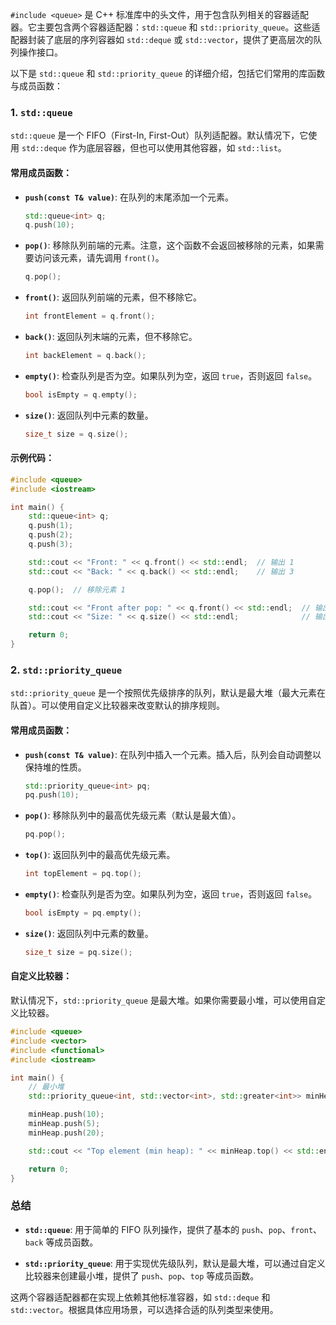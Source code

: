 `#include <queue>` 是 C++ 标准库中的头文件，用于包含队列相关的容器适配器。它主要包含两个容器适配器：`std::queue` 和 `std::priority_queue`。这些适配器封装了底层的序列容器如 `std::deque` 或 `std::vector`，提供了更高层次的队列操作接口。

以下是 `std::queue` 和 `std::priority_queue` 的详细介绍，包括它们常用的库函数与成员函数：

### 1. `std::queue`

`std::queue` 是一个 FIFO（First-In, First-Out）队列适配器。默认情况下，它使用 `std::deque` 作为底层容器，但也可以使用其他容器，如 `std::list`。

#### 常用成员函数：

- **`push(const T& value)`**: 在队列的末尾添加一个元素。
  
  ```cpp
  std::queue<int> q;
  q.push(10);
  ```

- **`pop()`**: 移除队列前端的元素。注意，这个函数不会返回被移除的元素，如果需要访问该元素，请先调用 `front()`。
  
  ```cpp
  q.pop();
  ```

- **`front()`**: 返回队列前端的元素，但不移除它。

  ```cpp
  int frontElement = q.front();
  ```

- **`back()`**: 返回队列末端的元素，但不移除它。

  ```cpp
  int backElement = q.back();
  ```

- **`empty()`**: 检查队列是否为空。如果队列为空，返回 `true`，否则返回 `false`。

  ```cpp
  bool isEmpty = q.empty();
  ```

- **`size()`**: 返回队列中元素的数量。

  ```cpp
  size_t size = q.size();
  ```

#### 示例代码：

```cpp
#include <queue>
#include <iostream>

int main() {
    std::queue<int> q;
    q.push(1);
    q.push(2);
    q.push(3);

    std::cout << "Front: " << q.front() << std::endl;  // 输出 1
    std::cout << "Back: " << q.back() << std::endl;    // 输出 3

    q.pop();  // 移除元素 1

    std::cout << "Front after pop: " << q.front() << std::endl;  // 输出 2
    std::cout << "Size: " << q.size() << std::endl;              // 输出 2

    return 0;
}
```

### 2. `std::priority_queue`

`std::priority_queue` 是一个按照优先级排序的队列，默认是最大堆（最大元素在队首）。可以使用自定义比较器来改变默认的排序规则。

#### 常用成员函数：

- **`push(const T& value)`**: 在队列中插入一个元素。插入后，队列会自动调整以保持堆的性质。
  
  ```cpp
  std::priority_queue<int> pq;
  pq.push(10);
  ```

- **`pop()`**: 移除队列中的最高优先级元素（默认是最大值）。
  
  ```cpp
  pq.pop();
  ```

- **`top()`**: 返回队列中的最高优先级元素。

  ```cpp
  int topElement = pq.top();
  ```

- **`empty()`**: 检查队列是否为空。如果队列为空，返回 `true`，否则返回 `false`。

  ```cpp
  bool isEmpty = pq.empty();
  ```

- **`size()`**: 返回队列中元素的数量。

  ```cpp
  size_t size = pq.size();
  ```

#### 自定义比较器：

默认情况下，`std::priority_queue` 是最大堆。如果你需要最小堆，可以使用自定义比较器。

```cpp
#include <queue>
#include <vector>
#include <functional>
#include <iostream>

int main() {
    // 最小堆
    std::priority_queue<int, std::vector<int>, std::greater<int>> minHeap;

    minHeap.push(10);
    minHeap.push(5);
    minHeap.push(20);

    std::cout << "Top element (min heap): " << minHeap.top() << std::endl;  // 输出 5

    return 0;
}
```

### 总结

- **`std::queue`**: 用于简单的 FIFO 队列操作，提供了基本的 `push`、`pop`、`front`、`back` 等成员函数。
  
- **`std::priority_queue`**: 用于实现优先级队列，默认是最大堆，可以通过自定义比较器来创建最小堆，提供了 `push`、`pop`、`top` 等成员函数。

这两个容器适配器都在实现上依赖其他标准容器，如 `std::deque` 和 `std::vector`。根据具体应用场景，可以选择合适的队列类型来使用。